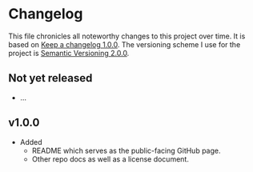 # Changelog

This file chronicles all noteworthy changes to this project over time. It is based on [Keep a changelog 1.0.0](https://keepachangelog.com/en/1.0.0/). The versioning scheme I use for the project is [Semantic Versioning 2.0.0](https://semver.org/).

## Not yet released

- …

## v1.0.0

-   Added
    -   README which serves as the public-facing GitHub page.
    -   Other repo docs as well as a license document.